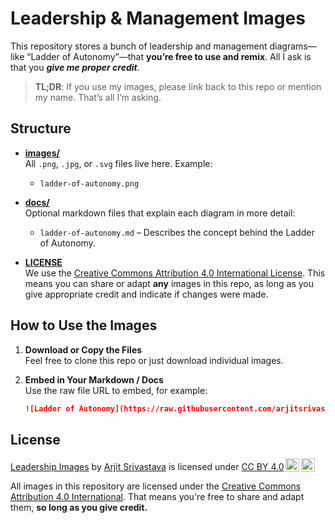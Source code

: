 # Leadership & Management Images

This repository stores a bunch of leadership and management diagrams—like “Ladder of Autonomy”—that **you’re free to use and remix**. All I ask is that you **_give me proper credit_**. 

> **TL;DR**: If you use my images, please link back to this repo or mention my name. That’s all I’m asking.

## Structure

- **[images/](images/)**  
  All `.png`, `.jpg`, or `.svg` files live here. Example:  
  - `ladder-of-autonomy.png`
  
- **[docs/](docs/)**  
  Optional markdown files that explain each diagram in more detail:
  - `ladder-of-autonomy.md` – Describes the concept behind the Ladder of Autonomy.  

- **[LICENSE](LICENSE)**  
  We use the [Creative Commons Attribution 4.0 International License](https://creativecommons.org/licenses/by/4.0/). This means you can share or adapt **any** images in this repo, as long as you give appropriate credit and indicate if changes were made.

## How to Use the Images

1. **Download or Copy the Files**  
   Feel free to clone this repo or just download individual images.

2. **Embed in Your Markdown / Docs**  
   Use the raw file URL to embed, for example:

   ```markdown
   ![Ladder of Autonomy](https://raw.githubusercontent.com/arjitsrivastava/leadership-images/refs/heads/main/images/ladder_of_autonomy.png)

## License

 <p xmlns:cc="http://creativecommons.org/ns#" xmlns:dct="http://purl.org/dc/terms/"><a property="dct:title" rel="cc:attributionURL" href="https://github.com/arjitsrivastava/leadership-images/">Leadership Images</a> by <a rel="cc:attributionURL dct:creator" property="cc:attributionName" href="https://www.linkedin.com/in/arjitsrivastava/">Arjit Srivastava</a> is licensed under <a href="https://creativecommons.org/licenses/by/4.0/?ref=chooser-v1" target="_blank" rel="license noopener noreferrer" style="display:inline-block;">CC BY 4.0<img style="height:22px!important;margin-left:3px;vertical-align:text-bottom;" src="https://mirrors.creativecommons.org/presskit/icons/cc.svg?ref=chooser-v1" alt=""><img style="height:22px!important;margin-left:3px;vertical-align:text-bottom;" src="https://mirrors.creativecommons.org/presskit/icons/by.svg?ref=chooser-v1" alt=""></a></p> 

All images in this repository are licensed under the [Creative Commons Attribution 4.0 International](LICENSE.md). That means you're free to share and adapt them, **so long as you give credit.**
